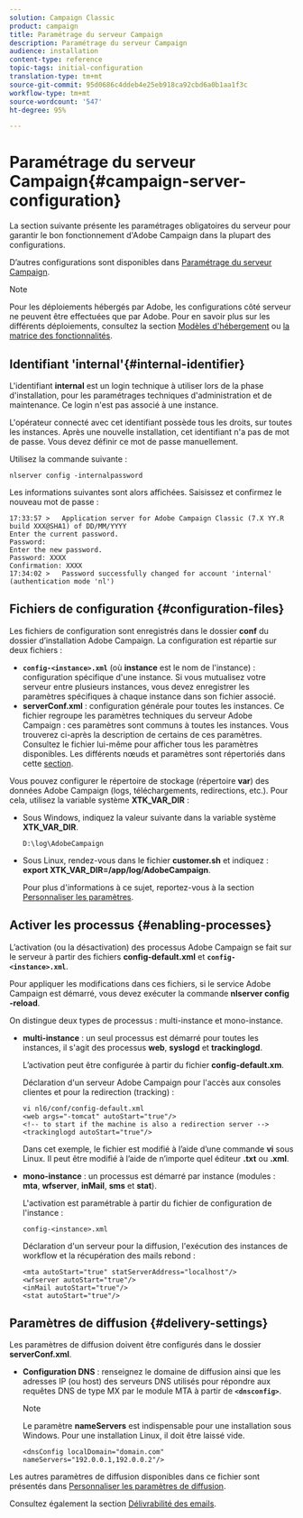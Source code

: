 ```yaml
---
solution: Campaign Classic
product: campaign
title: Paramétrage du serveur Campaign
description: Paramétrage du serveur Campaign
audience: installation
content-type: reference
topic-tags: initial-configuration
translation-type: tm+mt
source-git-commit: 95d0686c4ddeb4e25eb918ca92cbd6a0b1aa1f3c
workflow-type: tm+mt
source-wordcount: '547'
ht-degree: 95%

---
```



# Paramétrage du serveur Campaign{#campaign-server-configuration}

La section suivante présente les paramétrages obligatoires du serveur pour garantir le bon fonctionnement d&#39;Adobe Campaign dans la plupart des configurations.

D’autres configurations sont disponibles dans [Paramétrage du serveur Campaign](../../installation/using/configuring-campaign-server.md).

>[!NOTE]
>
>Pour les déploiements hébergés par Adobe, les configurations côté serveur ne peuvent être effectuées que par Adobe. Pour en savoir plus sur les différents déploiements, consultez la section [Modèles d&#39;hébergement](../../installation/using/hosting-models.md) ou [la matrice des fonctionnalités](../../installation/using/capability-matrix.md).

## Identifiant &#39;internal&#39;{#internal-identifier}

L&#39;identifiant **internal** est un login technique à utiliser lors de la phase d&#39;installation, pour les paramétrages techniques d&#39;administration et de maintenance. Ce login n&#39;est pas associé à une instance.

L&#39;opérateur connecté avec cet identifiant possède tous les droits, sur toutes les instances. Après une nouvelle installation, cet identifiant n&#39;a pas de mot de passe. Vous devez définir ce mot de passe manuellement.

Utilisez la commande suivante :

```
nlserver config -internalpassword
```

Les informations suivantes sont alors affichées. Saisissez et confirmez le nouveau mot de passe :

```
17:33:57 >   Application server for Adobe Campaign Classic (7.X YY.R build XXX@SHA1) of DD/MM/YYYY
Enter the current password.
Password:
Enter the new password.
Password: XXXX
Confirmation: XXXX
17:34:02 >   Password successfully changed for account 'internal' (authentication mode 'nl')
```

## Fichiers de configuration {#configuration-files}

Les fichiers de configuration sont enregistrés dans le dossier **conf** du dossier d’installation Adobe Campaign. La configuration est répartie sur deux fichiers :

* **`config-<instance>.xml`** (où **instance** est le nom de l&#39;instance) : configuration spécifique d&#39;une instance. Si vous mutualisez votre serveur entre plusieurs instances, vous devez enregistrer les paramètres spécifiques à chaque instance dans son fichier associé.
* **serverConf.xml** : configuration générale pour toutes les instances. Ce fichier regroupe les paramètres techniques du serveur Adobe Campaign : ces paramètres sont communs à toutes les instances. Vous trouverez ci-après la description de certains de ces paramètres. Consultez le fichier lui-même pour afficher tous les paramètres disponibles. Les différents nœuds et paramètres sont répertoriés dans cette [section](../../installation/using/the-server-configuration-file.md).

Vous pouvez configurer le répertoire de stockage (répertoire **var**) des données Adobe Campaign (logs, téléchargements, redirections, etc.). Pour cela, utilisez la variable système **XTK_VAR_DIR** :

* Sous Windows, indiquez la valeur suivante dans la variable système **XTK_VAR_DIR**.

   ```
   D:\log\AdobeCampaign
   ```

* Sous Linux, rendez-vous dans le fichier **customer.sh** et indiquez : **export XTK_VAR_DIR=/app/log/AdobeCampaign**.

   Pour plus d&#39;informations à ce sujet, reportez-vous à la section [Personnaliser les paramètres](../../installation/using/installing-packages-with-linux.md#personalizing-parameters).

## Activer les processus {#enabling-processes}

L’activation (ou la désactivation) des processus Adobe Campaign se fait sur le serveur à partir des fichiers **config-default.xml** et **`config-<instance>.xml`**.

Pour appliquer les modifications dans ces fichiers, si le service Adobe Campaign est démarré, vous devez exécuter la commande **nlserver config -reload**.

On distingue deux types de processus : multi-instance et mono-instance.

* **multi-instance** : un seul processus est démarré pour toutes les instances, il s&#39;agit des processus **web**, **syslogd** et **trackinglogd**.

   L’activation peut être configurée à partir du fichier **config-default.xm**.

   Déclaration d&#39;un serveur Adobe Campaign pour l&#39;accès aux consoles clientes et pour la redirection (tracking) :

   ```
   vi nl6/conf/config-default.xml
   <web args="-tomcat" autoStart="true"/>  
   <!-- to start if the machine is also a redirection server -->  
   <trackinglogd autoStart="true"/>
   ```

   Dans cet exemple, le fichier est modifié à l’aide d’une commande **vi** sous Linux. Il peut être modifié à l’aide de n’importe quel éditeur **.txt** ou **.xml**.

* **mono-instance** : un processus est démarré par instance (modules : **mta**, **wfserver**, **inMail**, **sms** et **stat**).

   L&#39;activation est paramétrable à partir du fichier de configuration de l&#39;instance :

   ```
   config-<instance>.xml
   ```

   Déclaration d&#39;un serveur pour la diffusion, l&#39;exécution des instances de workflow et la récupération des mails rebond :

   ```
   <mta autoStart="true" statServerAddress="localhost"/>
   <wfserver autoStart="true"/>  
   <inMail autoStart="true"/>
   <stat autoStart="true"/>
   ```

## Paramètres de diffusion {#delivery-settings}

Les paramètres de diffusion doivent être configurés dans le dossier **serverConf.xml**.

* **Configuration DNS** : renseignez le domaine de diffusion ainsi que les adresses IP (ou host) des serveurs DNS utilisés pour répondre aux requêtes DNS de type MX par le module MTA à partir de **`<dnsconfig>`**.

   >[!NOTE]
   >
   >Le paramètre **nameServers** est indispensable pour une installation sous Windows. Pour une installation Linux, il doit être laissé vide.

   ```
   <dnsConfig localDomain="domain.com" nameServers="192.0.0.1,192.0.0.2"/>
   ```

Les autres paramètres de diffusion disponibles dans ce fichier sont présentés dans [Personnaliser les paramètres de diffusion](../../installation/using/configuring-campaign-server.md#personalizing-delivery-parameters).

Consultez également la section [Délivrabilité des emails](../../installation/using/email-deliverability.md).
